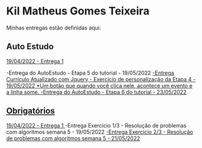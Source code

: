 # Kil Matheus Gomes Teixeira
Minhas entregas estão definidas aqui:
## Auto Estudo
<a href="https://github.com/Intelihub/Template_Aluno/blob/main/02_AUT_EST_ENTREGA/Coloque%20aqui%20as%20entregas%20do%20seu%20auto%20estudo.rtf"> 19/04/2022 - Entrega 1 </a>

-Entrega do AutoEstudo - Etapa 5 do tutorial - 19/05/2022 <a href="../GitHub\Modulo2\02_TUTORIAL\Semana 5\backend">
-Entrega Currículo Atualizado com Jquery - Exercício de personalização da Etapa 4 - 19/05/2022
    *Um botão que quando você clica nele, acontece um evento e a linha some. <a href="../Modulo2\03_AUT_EST_ENTREGA\Semana 5">
-Entrega do AutoEstudo - Etapa 6 do tutorial - 23/05/2022 <a href="../GitHub\Modulo2\02_TUTORIAL\Semana 6\backend">

## Obrigatórios
<a href="https://github.com/Intelihub/Template_Aluno/blob/main/03_EX_OBRIGATORIOS/Coloque%20aqui%20entregas%20de%20exerc%C3%ADcios%20obrigat%C3%B3rios.rtf"> 19/04/2022 - Entrega 1 </a>
-Entrega Exercício 1/3 - Resolução de problemas com algoritmos semana 5 - 19/05/2022 <a href=../Modulo2\04_AUT_EST_EX_OBRIGATORIOS\Semana5>
-Entrega Exercício 2/3 - Resolução de problemas com algoritmos semana 5 - 21/05/2022 <a href=../Modulo2\04_AUT_EST_EX_OBRIGATORIOS\Semana5>
